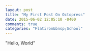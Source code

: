 ```yaml
---
layout: post
title: "My First Post On Octopress"
date: 2015-06-02 12:05:10 -0400
comments: true
categories: "Flatiron&bnsp;School"
---
```


"Hello, World"